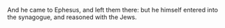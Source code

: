 And he came to Ephesus, and left them there: but he himself entered into the synagogue, and reasoned with the Jews.
